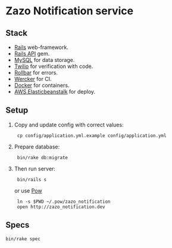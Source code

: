 # Zazo Notification service

## Stack

* [Rails](http://rubyonrails.org) web-framework.
* [Rails API](https://github.com/rails-api/rails-api) gem.
* [MySQL](http://mysql.org) for data storage.
* [Twilio](https://twilio.com) for verification with code.
* [Rollbar](https://rollbar.com) for errors.
* [Wercker](http://wercker.com) for CI.
* [Docker](https://docker.com) for containers.
* [AWS Elasticbeanstalk](http://aws.amazon.com/ru/elasticbeanstalk/) for deploy.

## Setup

1. Copy and update config with correct values:

        cp config/application.yml.example config/application.yml

2. Prepare database:

        bin/rake db:migrate

3. Then run server:

        bin/rails s

   or use [Pow](http://pow.cx)

        ln -s $PWD ~/.pow/zazo_notification
        open http://zazo_notification.dev

## Specs

    bin/rake spec
